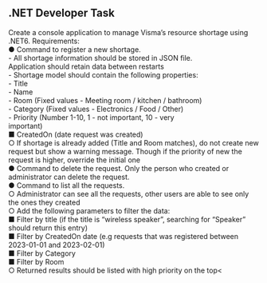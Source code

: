 <h2>.NET Developer Task</h2>
<p>Create a console application to manage Visma’s resource shortage using .NET6. Requirements: </br>
● Command to register a new shortage. </br>
- All shortage information should be stored in JSON file. </br>
Application should retain data between restarts</br>
- Shortage model should contain the following properties:</br>
- Title</br>
- Name</br>
- Room (Fixed values - Meeting room / kitchen / bathroom)</br>
- Category (Fixed values - Electronics / Food / Other)</br>
- Priority (Number 1-10, 1 - not important, 10 - very </br>
important)</br>
■ CreatedOn (date request was created)</br>
○ If shortage is already added (Title and Room matches), do not 
create new request but show a warning message. Though if the 
priority of new the request is higher, override the initial one</br>
● Command to delete the request. Only the person who created or 
administrator can delete the request.</br>
● Command to list all the requests. </br>
○ Administrator can see all the requests, other users are able to 
see only the ones they created</br>
○ Add the following parameters to filter the data:</br>
■ Filter by title (if the title is “wireless speaker”, searching 
for “Speaker” should return this entry)</br>
■ Filter by CreatedOn date (e.g requests that was 
registered between 2023-01-01 and 2023-02-01)</br>
■ Filter by Category</br>
■ Filter by Room</br>
○ Returned results should be listed with high priority on the top<</br></p>